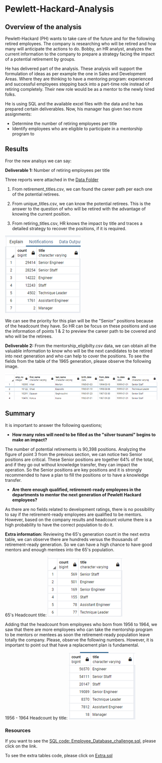 # Pewlett-Hackard-Analysis

## Overview of the analysis

Pewlett-Hackard (PH) wants to take care of the future and for the following retired employees. The company is researching who will be retired and how many will anticipate the actions to do. 
Bobby, an HR analyst, analyzes the current information to the company to prepare a strategy facing the impact of a potential retirement by groups. 

He has delivered part of the analysis. These analysis will support the formulation of ideas as per example the one in Sales and Development Areas. Where they are thinking to have a mentoring program: experienced and successful employees stepping back into a part-time role instead of retiring completely. Their new role would be as a mentor to the newly hired folks.

He is using SQL and the available excel files with the data and he has prepared certain deliverables. Now, his manager has given two more assignments:

  * Determine the number of retiring employees per title
  * Identify employees who are eligible to participate in a mentorship program to 


## Results
Fror the new analsys we can say: 

**Deliverable 1:** Number of retiring employees per title

Three reports were attached in the [Data Folder](https://github.com/JackieCortes/Pewlett-Hackard-Analysis/tree/main/Data)

  1) From retirement_titles.csv, we can found the career path per each one of the potential retirees.

  2) From unique_titles.csv,  we can know the potential retirees. This is the answer to the question of who will be retired with the advantage of knowing the current position. 

  3) From retiring_titles.csv, HR knows the impact by title and traces a detailed strategy to recover the positions, if it is required. 
 
 ![retiring_titles](https://github.com/JackieCortes/Pewlett-Hackard-Analysis/blob/main/Ret_Titles.PNG)
  
We can see the priority for this plan will be the "Senior" positions because of the headcount they have. So HR can be focus on these positions and use the information of points 1 & 2 to preview the career path to be covered and who will be the retirees.

**Deliverable 2:**
From the mentorship_eligibilty.csv data, we can obtain all the valuable information to know who will be the next candidates to be retired into next generation and who can help to cover the positions. To see the fields from the table of the 1965 generation, please observe the following image.

![mentorship_elegibility](https://github.com/JackieCortes/Pewlett-Hackard-Analysis/blob/main/mentor_eli.PNG)


## Summary

It is important to answer the following questions;

* __How many roles will need to be filled as the "silver tsunami" begins to make an impact?__

The number of potential retirements is 90,398 positions. Analyzing the figure of point 3 from the previous section, we can notice two Senior positions are critical. These Senior positions are together 64% of the total, and if they go out without knowledge transfer, they can impact the operation. So the Senior positions are key positions and it is strongly recommended to have a plan to fill the positions or to have a knowledge transfer.

* __Are there enough qualified, retirement-ready employees in the departments to mentor the next generation of Pewlett Hackard employees?__

As there are no fields related to development ratings, there is no possibility to say if the retirement-ready employees are qualified to be mentors. However, based on the company results and headcount volume there is a high probability to have the correct population to do it. 

**Extra information:** 
Reviewing the 65's generation count in the next extra table, we can observe there are hundreds versus the thousands of retirement-ready generation. So we can have a high chance to have good mentors and enough mentees into the 65's population.

65's Headcount title:
![Mentees - born in 1965 generation](https://github.com/JackieCortes/Pewlett-Hackard-Analysis/blob/main/Ret_Titles_new.PNG)

Adding that the headcount from employees who born from 1956 to 1964, we saw that there are more employees who can take the mentorship program to be mentors or mentees as soon the retirement-ready population leave totally the company. Please, observe the following numbers. However, it is important to point out that have a replacement plan is fundamental.

1956 - 1964 Headcount by title:
![Generation 1956-1964](https://github.com/JackieCortes/Pewlett-Hackard-Analysis/blob/main/outofRange.PNG)

### Resources
If you want to see the [SQL code: Employee_Database_challenge.sql](https://github.com/JackieCortes/Pewlett-Hackard-Analysis/tree/main/Queries), please click on the link.

To see the extra tables code, please click on [Extra.sql](https://github.com/JackieCortes/Pewlett-Hackard-Analysis/tree/main/Extra)
